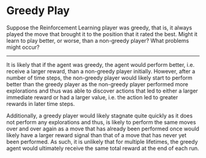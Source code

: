 # Greedy Play

Suppose the Reinforcement Learning player was greedy, that is, it always played the move that brought it to the position that it rated the best. Might it learn to play better, or worse, than a non-greedy player? What problems might occur?

---

It is likely that if the agent was greedy, the agent would perform better, i.e. receive a larger reward, than a non-greedy player initially. However, after a number of time steps, the non-greedy player would likely start to perform better than the greedy player as the non-greedy player performed more explorations and thus was able to discover actions that led to either a larger immediate reward or had a larger value, i.e. the action led to greater rewards in later time steps.

Additionally, a greedy player would likely stagnate quite quickly as it does not perform any explorations and thus, is likely to perform the same moves over and over again as a move that has already been performed once would likely have a larger reward signal than that of a move that has never yet been performed. As such, it is unlikely that for multiple lifetimes, the greedy agent would ultimately receive the same total reward at the end of each run.